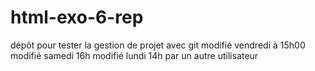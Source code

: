 # html-exo-6-rep
dépôt pour tester la gestion de projet avec git
modifié vendredi à 15h00 
modifié samedi 16h
modifié lundi 14h par un autre utilisateur
